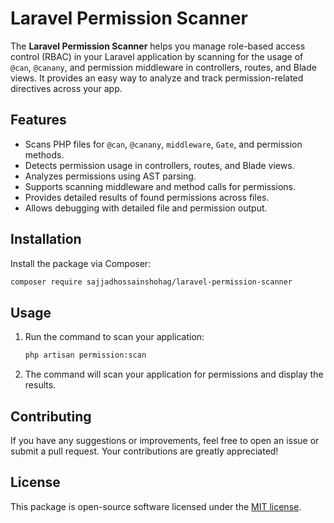 # Laravel Permission Scanner

The **Laravel Permission Scanner** helps you manage role-based access control (RBAC) in your Laravel application by scanning for the usage of `@can`, `@canany`, and permission middleware in controllers, routes, and Blade views. It provides an easy way to analyze and track permission-related directives across your app.

## Features

- Scans PHP files for `@can`, `@canany`, `middleware`, `Gate`, and permission methods.
- Detects permission usage in controllers, routes, and Blade views.
- Analyzes permissions using AST parsing.
- Supports scanning middleware and method calls for permissions.
- Provides detailed results of found permissions across files.
- Allows debugging with detailed file and permission output.

## Installation
Install the package via Composer:

   ```bash
   composer require sajjadhossainshohag/laravel-permission-scanner
   ```
## Usage
1. Run the command to scan your application:

   ```bash
   php artisan permission:scan
   ```

2. The command will scan your application for permissions and display the results.

## Contributing
If you have any suggestions or improvements, feel free to open an issue or submit a pull request. Your contributions are greatly appreciated!

## License
This package is open-source software licensed under the [MIT license](LICENSE).